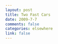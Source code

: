 ```yaml
--- 
layout: post
title: Two Fast Cars
date: 2009-7-7
comments: false
categories: elsewhere
link: false
---
```

<object width="425" height="344"><param name="movie" value="http://www.youtube.com/v/tVlbvxd0Q10&color1=0xb1b1b1&color2=0xcfcfcf&hl=en&feature=player_embedded&fs=1"></param><param name="allowFullScreen" value="true"></param><param name="allowScriptAccess" value="always"></param><embed src="http://www.youtube.com/v/tVlbvxd0Q10&color1=0xb1b1b1&color2=0xcfcfcf&hl=en&feature=player_embedded&fs=1" type="application/x-shockwave-flash" allowfullscreen="true" allowScriptAccess="always" width="425" height="344"></embed></object>
